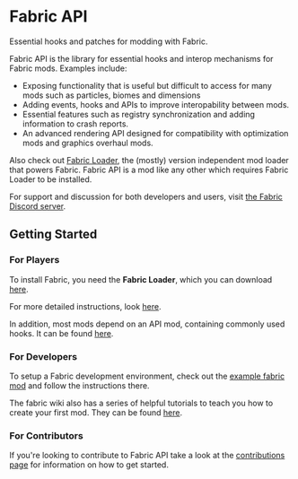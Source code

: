 # Fabric API

Essential hooks and patches for modding with Fabric.

Fabric API is the library for essential hooks and interop mechanisms for Fabric mods. Examples include:

- Exposing functionality that is useful but difficult to access for many mods such as particles, biomes and dimensions
- Adding events, hooks and APIs to improve interopability between mods.
- Essential features such as registry synchronization and adding information to crash reports.
- An advanced rendering API designed for compatibility with optimization mods and graphics overhaul mods.

Also check out [Fabric Loader](https://github.com/FabricMC/fabric-loader), the (mostly) version independent mod loader that powers Fabric. Fabric API is a mod like any other which requires Fabric Loader to be installed.

For support and discussion for both developers and users, visit [the Fabric Discord server](https://discord.gg/v6v4pMv).

## Getting Started

### For Players

To install Fabric, you need the **Fabric Loader**, which you can download [here](https://fabricmc.net/use).

For more detailed instructions, look [here](https://fabricmc.net/wiki/install).

In addition, most mods depend on an API mod, containing commonly used hooks. It can be found [here](https://minecraft.curseforge.com/projects/fabric/files).

### For Developers

To setup a Fabric development environment, check out the [example fabric mod](https://github.com/FabricMC/fabric-example-mod) and follow the instructions there.

The fabric wiki also has a series of helpful tutorials to teach you how to create your first mod. They can be found [here](https://fabricmc.net/wiki/start#tutorials2).

### For Contributors

If you're looking to contribute to Fabric API take a look at the [contributions page](CONTRIBUTING.md) for information on how to get started.

